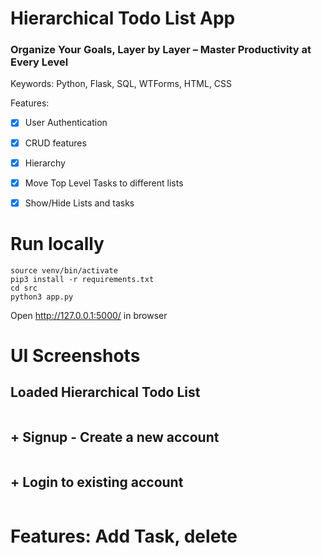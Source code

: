 # Hierarchical Todo List App 
### Organize Your Goals, Layer by Layer – Master Productivity at Every Level 


Keywords: Python, Flask, SQL, WTForms, HTML, CSS

Features:
- [x] User Authentication 
- [x] CRUD features 
- [x] Hierarchy
- [x] Move Top Level Tasks to different lists 
- [x] Show/Hide Lists and tasks 


# Run locally

```python3 -m venv venv
source venv/bin/activate
pip3 install -r requirements.txt
cd src
python3 app.py
```
Open http://127.0.0.1:5000/ in browser




# UI Screenshots

## Loaded Hierarchical Todo List 
<img >



## + Signup - Create a new account
<img >

## + Login to existing account
<img >


# Features: Add Task, delete 

